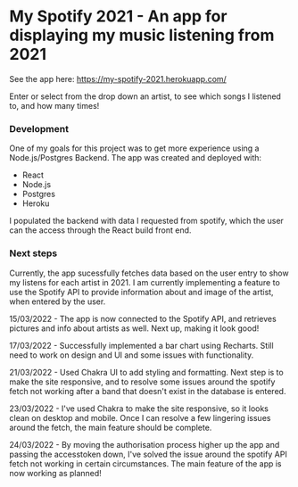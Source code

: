 # My Spotify 2021 - An app for displaying my music listening from 2021

See the app here: https://my-spotify-2021.herokuapp.com/

Enter or select from the drop down an artist, to see which songs I listened to, and how many times!

### Development

One of my goals for this project was to get more experience using a Node.js/Postgres Backend. The app was created and deployed with:

- React
- Node.js
- Postgres
- Heroku

I populated the backend with data I requested from spotify, which the user can the access through the React build front end.

### Next steps

Currently, the app sucessfully fetches data based on the user entry to show my listens for each artist in 2021. I am currently implementing a feature to use the Spotify API to provide information about and image of the artist, when entered by the user.

15/03/2022 - The app is now connected to the Spotify API, and retrieves pictures and info about artists as well. Next up, making it look good!

17/03/2022 - Successfully implemented a bar chart using Recharts. Still need to work on design and UI and some issues with functionality.

21/03/2022 - Used Chakra UI to add styling and formatting. Next step is to make the site responsive, and to resolve some issues around the spotify fetch not working after a band that doesn't exist in the database is entered.

23/03/2022 - I've used Chakra to make the site responsive, so it looks clean on desktop and mobile. Once I can resolve a few lingering issues around the fetch, the main feature should be complete.

24/03/2022 - By moving the authorisation process higher up the app and passing the accesstoken down, I've solved the issue around the spotify API fetch not working in certain circumstances. The main feature of the app is now working as planned!
